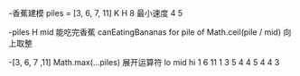 -香蕉建模
 piles = [3, 6, 7, 11]
 K      H    8
 最小速度 4  5


 -piles H mid
  能吃完香蕉 canEatingBananas
  for pile of 
  Math.ceil(pile / mid)  向上取整

-[3, 6, 7 ,11]
Math.max(...piles) 展开运算符
 lo        mid         hi
 1          6          11
 1          3           5
 4          4           5
 4          4           3
